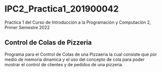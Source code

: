 # IPC2_Practica1_201900042
Practica 1 del Curso de Introducción a la Programación y Computación 2, Primer Semestre 2022

## Control de Colas de Pizzeria
Programa para el Control de Colas de una Pizzaeria la cual consiste que por medio de memoria dinamica y el uso del concepto de cola para poder mostrar el control de clientes y de pedidos de una pizzeria.

